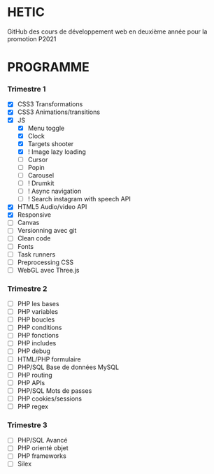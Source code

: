 # HETIC

GitHub des cours de développement web en deuxième année pour la promotion P2021

# PROGRAMME

### Trimestre 1

- [x] CSS3 Transformations
- [x] CSS3 Animations/transitions
- [x] JS
    - [x] Menu toggle
    - [x] Clock
    - [x] Targets shooter
    - [x] ! Image lazy loading
    - [ ] Cursor
    - [ ] Popin
    - [ ] Carousel
    - [ ] ! Drumkit
    - [ ] ! Async navigation
    - [ ] ! Search instagram with speech API
- [x] HTML5 Audio/video API
- [x] Responsive
- [ ] Canvas
- [ ] Versionning avec git
- [ ] Clean code
- [ ] Fonts
- [ ] Task runners
- [ ] Preprocessing CSS
- [ ] WebGL avec Three.js

### Trimestre 2

- [ ] PHP les bases
- [ ] PHP variables
- [ ] PHP boucles
- [ ] PHP conditions
- [ ] PHP fonctions
- [ ] PHP includes
- [ ] PHP debug
- [ ] HTML/PHP formulaire
- [ ] PHP/SQL Base de données MySQL
- [ ] PHP routing
- [ ] PHP APIs
- [ ] PHP/SQL Mots de passes
- [ ] PHP cookies/sessions
- [ ] PHP regex

### Trimestre 3

- [ ] PHP/SQL Avancé
- [ ] PHP orienté objet
- [ ] PHP frameworks
- [ ] Silex
